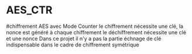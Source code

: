 # AES_CTR
#chiffrement AES avec Mode Counter
le chiffrement nécessite une clé, la nonce est généré à chaque chiffrement
le déchiffrement nécessite une clé et une nonce
Dans ce projet il n'y a pas la partie échnage de clé indispensable dans le cadre de chiffrement symétrique 
